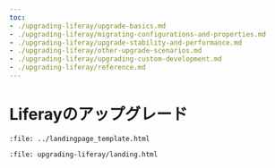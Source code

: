 ```yaml
---
toc:
- ./upgrading-liferay/upgrade-basics.md
- ./upgrading-liferay/migrating-configurations-and-properties.md
- ./upgrading-liferay/upgrade-stability-and-performance.md
- ./upgrading-liferay/other-upgrade-scenarios.md
- ./upgrading-liferay/upgrading-custom-development.md
- ./upgrading-liferay/reference.md
---
```

# Liferayのアップグレード

```{raw} html
:file: ../landingpage_template.html
```

```{raw} html
:file: upgrading-liferay/landing.html
```
